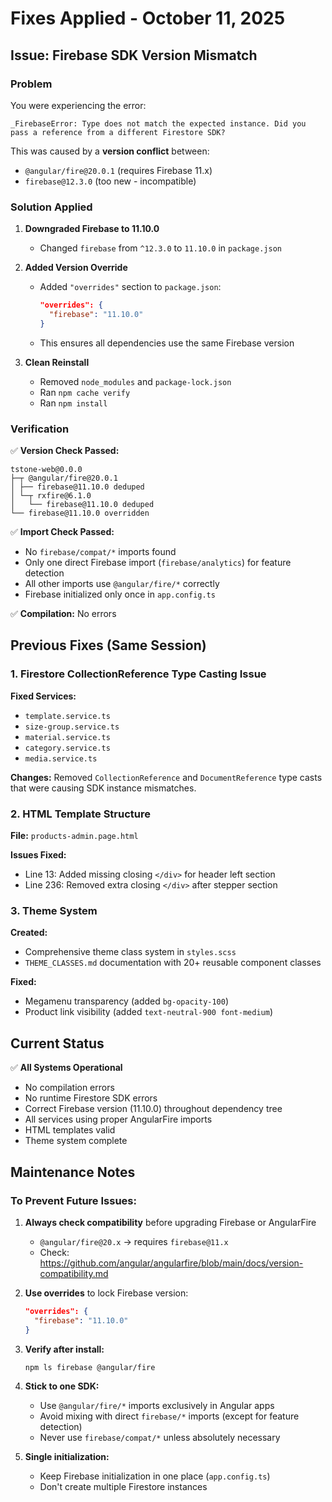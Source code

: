 # Fixes Applied - October 11, 2025

## Issue: Firebase SDK Version Mismatch

### Problem
You were experiencing the error:
```
_FirebaseError: Type does not match the expected instance. Did you pass a reference from a different Firestore SDK?
```

This was caused by a **version conflict** between:
- `@angular/fire@20.0.1` (requires Firebase 11.x)
- `firebase@12.3.0` (too new - incompatible)

### Solution Applied

1. **Downgraded Firebase to 11.10.0**
   - Changed `firebase` from `^12.3.0` to `11.10.0` in `package.json`

2. **Added Version Override**
   - Added `"overrides"` section to `package.json`:
     ```json
     "overrides": {
       "firebase": "11.10.0"
     }
     ```
   - This ensures all dependencies use the same Firebase version

3. **Clean Reinstall**
   - Removed `node_modules` and `package-lock.json`
   - Ran `npm cache verify`
   - Ran `npm install`

### Verification

✅ **Version Check Passed:**
```
tstone-web@0.0.0
├─┬ @angular/fire@20.0.1
│ ├── firebase@11.10.0 deduped
│ └─┬ rxfire@6.1.0
│   └── firebase@11.10.0 deduped
└── firebase@11.10.0 overridden
```

✅ **Import Check Passed:**
- No `firebase/compat/*` imports found
- Only one direct Firebase import (`firebase/analytics`) for feature detection
- All other imports use `@angular/fire/*` correctly
- Firebase initialized only once in `app.config.ts`

✅ **Compilation:** No errors

## Previous Fixes (Same Session)

### 1. Firestore CollectionReference Type Casting Issue
**Fixed Services:**
- `template.service.ts`
- `size-group.service.ts`
- `material.service.ts`
- `category.service.ts`
- `media.service.ts`

**Changes:** Removed `CollectionReference` and `DocumentReference` type casts that were causing SDK instance mismatches.

### 2. HTML Template Structure
**File:** `products-admin.page.html`

**Issues Fixed:**
- Line 13: Added missing closing `</div>` for header left section
- Line 236: Removed extra closing `</div>` after stepper section

### 3. Theme System
**Created:**
- Comprehensive theme class system in `styles.scss`
- `THEME_CLASSES.md` documentation with 20+ reusable component classes

**Fixed:**
- Megamenu transparency (added `bg-opacity-100`)
- Product link visibility (added `text-neutral-900 font-medium`)

## Current Status

✅ **All Systems Operational**
- No compilation errors
- No runtime Firestore SDK errors
- Correct Firebase version (11.10.0) throughout dependency tree
- All services using proper AngularFire imports
- HTML templates valid
- Theme system complete

## Maintenance Notes

### To Prevent Future Issues:

1. **Always check compatibility** before upgrading Firebase or AngularFire
   - `@angular/fire@20.x` → requires `firebase@11.x`
   - Check: https://github.com/angular/angularfire/blob/main/docs/version-compatibility.md

2. **Use overrides** to lock Firebase version:
   ```json
   "overrides": {
     "firebase": "11.10.0"
   }
   ```

3. **Verify after install:**
   ```bash
   npm ls firebase @angular/fire
   ```

4. **Stick to one SDK:**
   - Use `@angular/fire/*` imports exclusively in Angular apps
   - Avoid mixing with direct `firebase/*` imports (except for feature detection)
   - Never use `firebase/compat/*` unless absolutely necessary

5. **Single initialization:**
   - Keep Firebase initialization in one place (`app.config.ts`)
   - Don't create multiple Firestore instances
